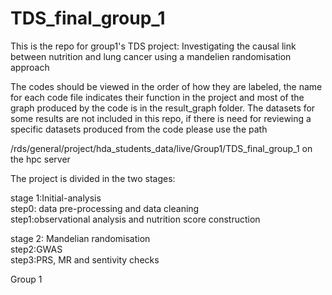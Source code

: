 # TDS_final_group_1

This is the repo for group1's TDS project: Investigating the causal link between nutrition and lung cancer using a mandelien randomisation approach

The codes should be viewed in the order of how they are labeled, the name for each code file indicates their function in the project and most of the graph produced by the code is in the result_graph folder. The datasets for some results are not included in this repo, if there is need for reviewing a specific datasets produced from the code please use the path 

/rds/general/project/hda_students_data/live/Group1/TDS_final_group_1   on the hpc server

The project is divided in the two stages:

stage 1:Initial-analysis \
step0: data pre-processing and data cleaning\
step1:observational analysis and nutrition score construction

stage 2: Mandelian randomisation\
step2:GWAS\
step3:PRS, MR and sentivity checks

Group 1
